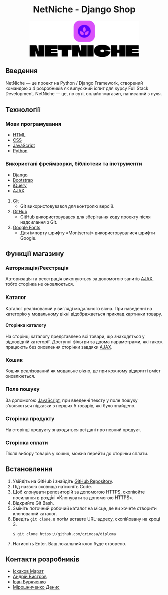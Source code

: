 <h1 align="center">NetNiche - Django Shop</h1>
<p align="center">
  <img width="350" height="auto" src="./doc/logo.png">
</p>

## Введення

NetNiche — це проект на Python / Django Framework, створений командою з 4 розробників як випускний іспит для курсу Full Stack Development. NetNiche — це, по суті, онлайн-магазин, написаний з нуля.

## Технології

### Мови програмування
+ [HTML](https://en.wikipedia.org/wiki/HTML)
+ [CSS](https://en.wikipedia.org/wiki/CSS)
+ [JavaScript](https://en.wikipedia.org/wiki/JavaScript)
+ [Python](https://en.wikipedia.org/wiki/Python_(programming_language))

### Використані фреймворки, бібліотеки та інструменти

+ [Django](https://www.djangoproject.com/)
+ [Bootstrap](https://getbootstrap.com/)
+ [jQuery](https://jquery.com/)
+ [AJAX](https://en.wikipedia.org/wiki/Ajax_(programming))

1. [Git](https://git-scm.com/)
    - Git використовувався для контролю версій.
2. [GitHub](https://github.com/)
    - GitHub використовувався для зберігання коду проекту після надсилання з Git.
3. [Google Fonts](https://fonts.google.com/)
    - Для імпорту шрифту «Montserrat» використовувалися шрифти Google.

## Функції магазину

### Авторизація/Реєстрація
Авторизація та реєстрація виконуються за допомогою запитів [AJAX](https://en.wikipedia.org/wiki/Ajax_(programming)), тобто сторінка не оновлюється.

### Каталог
Каталог реалізований у вигляді модального вікна. При наведенні на категорію у модальному вікні відображається приклад картинки товару.

#### Сторінка каталогу
На сторінці каталогу представлено всі товари, що знаходяться у відповідній категорії. Доступні фільтри за двома параметрами, які також працюють без оновлення сторінки завдяки [AJAX](https://en.wikipedia.org/wiki/Ajax_(programming)).

### Кошик
Кошик реалізований як модальне вікно, де при кожному відкритті вміст оновлюється.

### Поле пошуку
За допомогою [JavaScript](https://en.wikipedia.org/wiki/JavaScript), при введенні тексту у поле пошуку з'являються підказки з перших 5 товарів, які було знайдено.

### Сторінка продукту
На сторінці продукту знаходяться всі дані про певний продукт.

### Сторінка сплати
Після вибору товарів у кошик, можна перейти до сторінки сплати.

## Встановлення

1. Увійдіть на GitHub і знайдіть [GitHub Repository](https://github.com/qrimosa/diploma).
2. Під назвою сховища натисніть Code.
3. Щоб клонувати репозиторій за допомогою HTTPS, скопіюйте посилання в розділі «Клонувати за допомогою HTTPS».
4. Відкрийте Git Bash.
5. Змініть поточний робочий каталог на місце, де ви хочете створити клонований каталог.
6. Введіть `git clone`, а потім вставте URL-адресу, скопійовану на кроці 3.
    ```bash
    $ git clone https://github.com/qrimosa/diploma
    ```
7. Натисніть Enter. Ваш локальний клон буде створено.
## Контакти розробників
+ [Ісхаков Марат](https://github.com/qrimosa)
+ [Андрій Бистров](https://github.com/AndriiBystrov)
+ [Іван Буряченко](https://github.com/ivanburyachenko)
+ [Мірошниченко Денис](https://github.com/Denisus-png)
